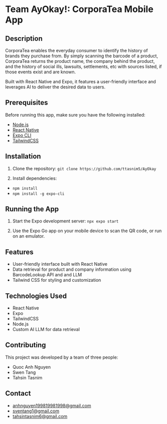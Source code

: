 # Team AyOkay!: CorporaTea Mobile App

## Description
CorporaTea enables the everyday consumer to identify the history of brands they purchase from. By simply scanning the barcode of a product, CorporaTea returns the product name, the company behind the product, and the history of social ills, lawsuits, settlements, etc with sources listed, if those events exist and are known.

Built with React Native and Expo, it features a user-friendly interface and leverages AI to deliver the desired data to users.

## Prerequisites
Before running this app, make sure you have the following installed:
- [Node.js](https://nodejs.org/)
- [React Native](https://reactnative.dev/)
- [Expo CLI](https://docs.expo.dev/get-started/installation/)
- [TailwindCSS](https://tailwindcss.com/)

## Installation
1. Clone the repository:
`git clone https://github.com/ttasnim5/AyOkay`

2. Install dependencies:
* `npm install`
* `npm install -g expo-cli`

## Running the App
1. Start the Expo development server:
`npx expo start`

2. Use the Expo Go app on your mobile device to scan the QR code, or run on an emulator.

## Features
- User-friendly interface built with React Native
- Data retrieval for product and company information using BarcodeLookup API and and LLM
- Tailwind CSS for styling and customization

## Technologies Used
- React Native
- Expo
- TailwindCSS
- Node.js
- Custom AI LLM for data retrieval

## Contributing
This project was developed by a team of three people:
* Quoc Anh Nguyen
* Swen Tang
* Tahsin Tasnim

## Contact
* anhnguyen199819981998@gmail.com
* sventang1@gmail.com
* tahsintasnim6@gmail.com
